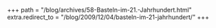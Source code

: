 +++
path = "/blog/archives/58-Basteln-im-21.-Jahrhundert.html"
extra.redirect_to = "/blog/2009/12/04/basteln-im-21-jahrhundert/"
+++
